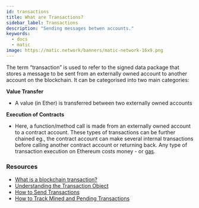 ```yaml
---
id: transactions
title: What are Transactions?
sidebar_label: Transactions
description: "Sending messages betwen accounts."
keywords:
  - docs
  - matic
image: https://matic.network/banners/matic-network-16x9.png 
---
```


The term “transaction” is used to refer to the signed data package that stores a message to be sent from an externally owned account to another account on the blockchain.
It can be categorised into two main categories:

**Value Transfer**

- A value (in Ether) is transferred between two externally owned accounts

**Execution of Contracts**

- Here, a function/method call is made from an externally owned account to a contract account. These types of transactions can be further chained eg., the contract account can make several internal transactions before calling another contract account or returning back.
Any type of transaction execution on Ethereum costs money - or [gas](/docs/home/blockchain-basics/gas).

### **Resources**

- [What is a blockchain transaction?](https://coincentral.com/what-is-a-blockchain-transaction-anyway/)
- [Understanding the Transaction Object](https://docs.alchemy.com/docs/understanding-the-transaction-object-on-ethereum)
- [How to Send Transactions](https://docs.alchemy.com/docs/how-to-send-transactions-on-ethereum)
- [How to Track Mined and Pending Transactions](https://docs.alchemy.com/docs/how-to-track-mined-and-pending-ethereum-transactions)
